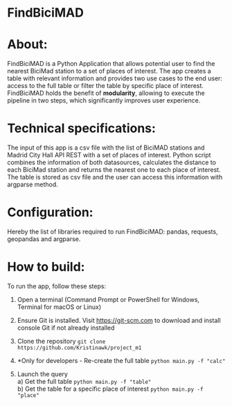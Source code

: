 # FindBiciMAD

# About:
FindBiciMAD is a Python Application that allows potential user to find the nearest BiciMad station to a set of places of interest. The app creates a table with relevant information and provides two use cases to the end user: access to the full table or filter the table by specific place of interest.
FindBiciMAD holds the benefit of **modularity**, allowing to execute the pipeline in two steps, which significantly improves user experience.

# Technical specifications:
The input of this app is a csv file with the list of BiciMAD stations and Madrid City Hall API REST with a set of places of interest. Python script combines the information of both datasources, calculates the distance to each BiciMad station and returns the nearest one to each place of interest. The table is stored as csv file and the user can access this information with argparse method.

# Configuration:
Hereby the list of libraries required to run FindBiciMAD: pandas, requests, geopandas and argparse.

# How to build:
To run the app, follow these steps:

1. Open a terminal (Command Prompt or PowerShell for Windows, Terminal for macOS or Linux)

2. Ensure Git is installed. Visit https://git-scm.com to download and install console Git if not already installed

3. Clone the repository `git clone https://github.com/Kristinawk/project_m1`  

4. *Only for developers - Re-create the full table `python main.py -f "calc"`

5. Launch the query  
   a) Get the full table `python main.py -f "table"`  
   b) Get the table for a specific place of interest `python main.py -f "place"`  